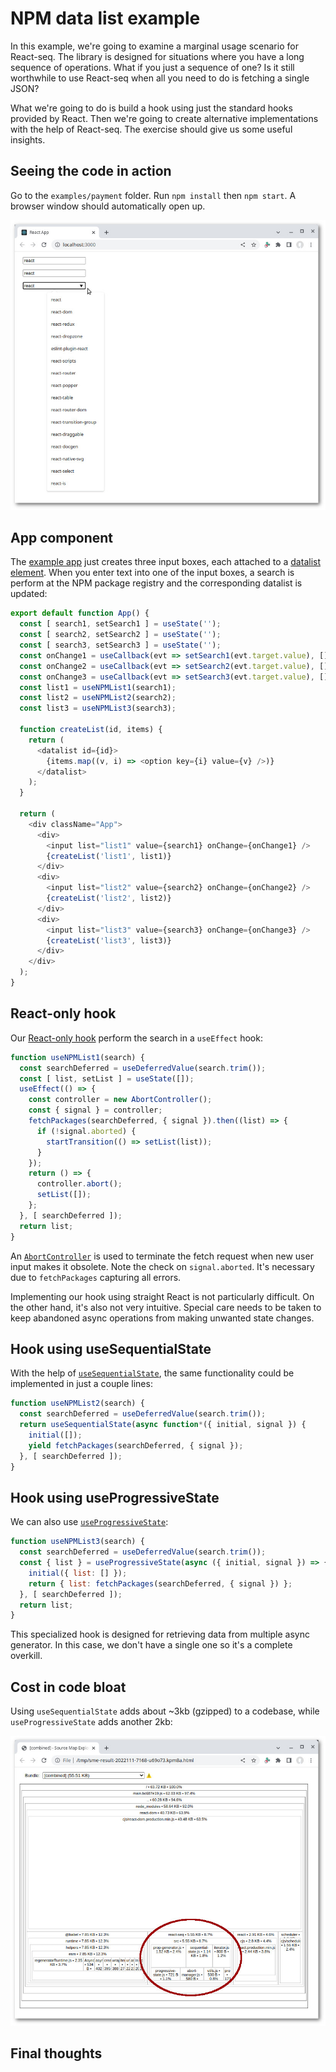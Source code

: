 # NPM data list example

In this example, we're going to examine a marginal usage scenario for React-seq. The library is designed for situations
where you have a long sequence of operations. What if you just a sequence of one? Is it still worthwhile to use
React-seq when all you need to do is fetching a single JSON?

What we're going to do is build a hook using just the standard hooks provided by React. Then we're going to create
alternative implementations with the help of React-seq. The exercise should give us some useful insights.

## Seeing the code in action

Go to the `examples/payment` folder. Run `npm install` then `npm start`. A browser window should automatically
open up.

![screenshot](./img/screenshot-1.jpg)

## App component

The [example app](./src/App.js) just creates three input boxes, each attached to a [datalist
element](https://developer.mozilla.org/en-US/docs/Web/HTML/Element/datalist). When you enter text into one of the
input boxes, a search is perform at the NPM package registry and the corresponding datalist is updated:

```js
export default function App() {
  const [ search1, setSearch1 ] = useState('');
  const [ search2, setSearch2 ] = useState('');
  const [ search3, setSearch3 ] = useState('');
  const onChange1 = useCallback(evt => setSearch1(evt.target.value), []);
  const onChange2 = useCallback(evt => setSearch2(evt.target.value), []);
  const onChange3 = useCallback(evt => setSearch3(evt.target.value), []);
  const list1 = useNPMList1(search1);
  const list2 = useNPMList2(search2);
  const list3 = useNPMList3(search3);

  function createList(id, items) {
    return (
      <datalist id={id}>
        {items.map((v, i) => <option key={i} value={v} />)}
      </datalist>
    );
  }

  return (
    <div className="App">
      <div>
        <input list="list1" value={search1} onChange={onChange1} />
        {createList('list1', list1)}
      </div>
      <div>
        <input list="list2" value={search2} onChange={onChange2} />
        {createList('list2', list2)}
      </div>
      <div>
        <input list="list3" value={search3} onChange={onChange3} />
        {createList('list3', list3)}
      </div>
    </div>
  );
}
```

## React-only hook

Our [React-only hook](./src/App.js#L42) perform the search in a `useEffect` hook:

```js
function useNPMList1(search) {
  const searchDeferred = useDeferredValue(search.trim());
  const [ list, setList ] = useState([]);
  useEffect(() => {
    const controller = new AbortController();
    const { signal } = controller;
    fetchPackages(searchDeferred, { signal }).then((list) => {
      if (!signal.aborted) {
        startTransition(() => setList(list));
      }
    });
    return () => {
      controller.abort();
      setList([]);
    };
  }, [ searchDeferred ]);
  return list;
}
```

An [`AbortController`](https://developer.mozilla.org/en-US/docs/Web/API/AbortController) is used to terminate the
fetch request when new user input makes it obsolete. Note the check on `signal.aborted`. It's necessary due to
`fetchPackages` capturing all errors.

Implementing our hook using straight React is not particularly difficult. On the other hand, it's also not very
intuitive. Special care needs to be taken to keep abandoned async operations from making unwanted state changes.

## Hook using useSequentialState

With the help of [`useSequentialState`](../../doc/useSequentialState), the same functionality could be implemented
in just a couple lines:

```js
function useNPMList2(search) {
  const searchDeferred = useDeferredValue(search.trim());
  return useSequentialState(async function*({ initial, signal }) {
    initial([]);
    yield fetchPackages(searchDeferred, { signal });
  }, [ searchDeferred ]);
}
```

## Hook using useProgressiveState

We can also use [`useProgressiveState`](../../doc/useProgressiveState):

```js
function useNPMList3(search) {
  const searchDeferred = useDeferredValue(search.trim());
  const { list } = useProgressiveState(async ({ initial, signal }) => {
    initial({ list: [] });
    return { list: fetchPackages(searchDeferred, { signal }) };
  }, [ searchDeferred ]);
  return list;
}
```

This specialized hook is designed for retrieving data from multiple async generator. In this case, we don't have
a single one so it's a complete overkill.

## Cost in code bloat

Using `useSequentialState` adds about ~3kb (gzipped) to a codebase, while `useProgressiveState` adds another 2kb:

![screenshot](./img/screenshot-2.jpg)

## Final thoughts
